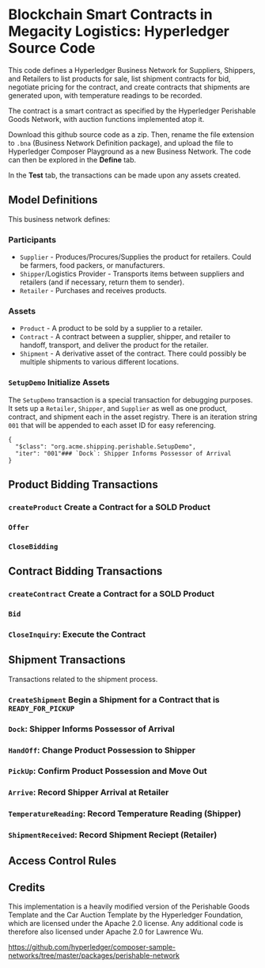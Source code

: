 # Blockchain Smart Contracts in Megacity Logistics: Hyperledger Source Code

This code defines a Hyperledger Business Network for Suppliers, Shippers, and Retailers to list products for sale, list shipment contracts for bid, negotiate pricing for the contract, and create contracts that shipments are generated upon, with temperature readings to be recorded.

The contract is a smart contract as specified by the Hyperledger Perishable Goods Network, with auction functions implemented atop it.

Download this github source code as a zip. Then, rename the file extension to `.bna` (Business Network Definition package), and upload the file to Hyperledger Composer Playground as a new Business Network. The code can then be explored in the **Define** tab.

In the **Test** tab, the transactions can be made upon any assets created.

## Model Definitions

This business network defines:

### Participants

* `Supplier` - Produces/Procures/Supplies the product for retailers. Could be farmers, food packers, or manufacturers.
* `Shipper`/Logistics Provider - Transports items between suppliers and retailers (and if necessary, return them to sender).
* `Retailer` - Purchases and receives products.

### Assets

* `Product` - A product to be sold by a supplier to a retailer.
* `Contract` - A contract between a supplier, shipper, and retailer to handoff, transport, and deliver the product for the retailer.
* `Shipment` - A derivative asset of the contract. There could possibly be multiple shipments to various different locations.

### `SetupDemo` Initialize Assets

The `SetupDemo` transaction is a special transaction for debugging purposes. It sets up a `Retailer`, `Shipper`, and `Supplier` as well as one product, contract, and shipment each in the asset registry. There is an iteration string `001` that will be appended to each asset ID for easy referencing.

```
{
  "$class": "org.acme.shipping.perishable.SetupDemo",
  "iter": "001"### `Dock`: Shipper Informs Possessor of Arrival
}
```

## Product Bidding Transactions

### `createProduct` Create a Contract for a SOLD Product

### `Offer`

### `CloseBidding` 

## Contract Bidding Transactions

### `createContract` Create a Contract for a SOLD Product

### `Bid`

### `CloseInquiry`: Execute the Contract

## Shipment Transactions

Transactions related to the shipment process.

### `CreateShipment` Begin a Shipment for a Contract that is `READY_FOR_PICKUP`

### `Dock`: Shipper Informs Possessor of Arrival

### `HandOff`: Change Product Possession to Shipper

### `PickUp`: Confirm Product Possession and Move Out

### `Arrive`: Record Shipper Arrival at Retailer

### `TemperatureReading`: Record Temperature Reading (Shipper)

### `ShipmentReceived`: Record Shipment Reciept (Retailer)

## Access Control Rules

## Credits

This implementation is a heavily modified version of the Perishable Goods Template and the Car Auction Template by the Hyperledger Foundation, which are licensed under the Apache 2.0 license. Any additional code is therefore also licensed under Apache 2.0 for Lawrence Wu.

https://github.com/hyperledger/composer-sample-networks/tree/master/packages/perishable-network
